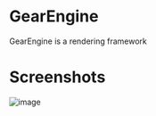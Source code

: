# GearEngine
GearEngine is a rendering framework

# Screenshots
![image](https://github.com/hipiPan/GearEngine/blob/next2.0/Screenshots/3.png)